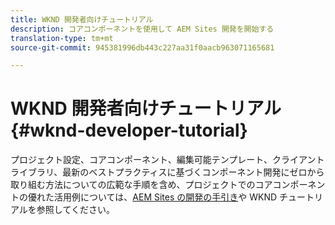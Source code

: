 ```yaml
---
title: WKND 開発者向けチュートリアル
description: コアコンポーネントを使用して AEM Sites 開発を開始する
translation-type: tm+mt
source-git-commit: 945381996db443c227aa31f0aacb963071165681

---
```



# WKND 開発者向けチュートリアル{#wknd-developer-tutorial}

プロジェクト設定、コアコンポーネント、編集可能テンプレート、クライアントライブラリ、最新のベストプラクティスに基づくコンポーネント開発にゼロから取り組む方法についての広範な手順を含め、プロジェクトでのコアコンポーネントの優れた活用例については、[AEM Sites の開発の手引き](https://docs.adobe.com/content/help/en/experience-manager-learn/getting-started-wknd-tutorial-develop/overview.html)や WKND チュートリアルを参照してください。

